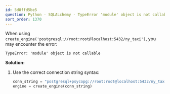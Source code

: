 ```yaml
---
id: 5d8ffd5be5
question: Python - SQLALchemy - TypeError 'module' object is not callable
sort_order: 1370
---
```


When using `create_engine('postgresql://root:root@localhost:5432/ny_taxi')`, you may encounter the error:

```
TypeError: 'module' object is not callable
```

**Solution:**

1. Use the correct connection string syntax:
   
   ```python
   conn_string = "postgresql+psycopg://root:root@localhost:5432/ny_taxi"
   engine = create_engine(conn_string)
   ```